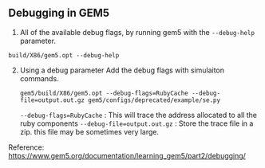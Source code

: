 ## Debugging in GEM5
1) All of the available debug flags, by running gem5 with the `--debug-help` parameter.
 ```
 build/X86/gem5.opt --debug-help
 ```

2) Using a debug parameter
   Add the debug flags with simulaiton commands.
   ```
   gem5/build/X86/gem5.opt --debug-flags=RubyCache --debug-file=output.out.gz gem5/configs/deprecated/example/se.py
   ```
   `--debug-flags=RubyCache` : This will trace the address allocated to all the ruby components
   `--debug-file=output.out.gz` : Store the trace file in a zip. this file may be sometimes very large.














Reference: <br>
https://www.gem5.org/documentation/learning_gem5/part2/debugging/
